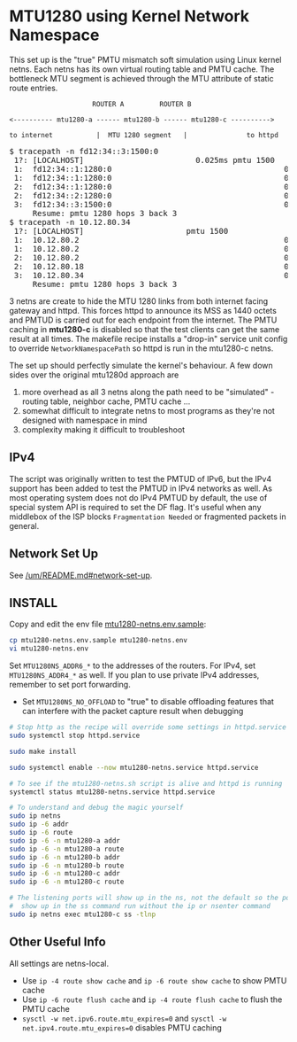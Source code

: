 # MTU1280 using Kernel Network Namespace
This set up is the "true" PMTU mismatch soft simulation using Linux kernel
netns. Each netns has its own virtual routing table and PMTU cache. The
bottleneck MTU segment is achieved through the MTU attribute of static route
entries.

```
                     ROUTER A         ROUTER B

<---------- mtu1280-a ------ mtu1280-b ------ mtu1280-c ---------->

to internet           |  MTU 1280 segment   |               to httpd
```

<pre>
$ tracepath -n fd12:34::3:1500:0
 1?: [LOCALHOST]                        0.025ms pmtu 1500
 1:  fd12:34::1:1280:0                                     0.128ms
 1:  fd12:34::1:1280:0                                     0.156ms
 2:  fd12:34::1:1280:0                                     0.244ms <b>pmtu 1280</b>
 2:  fd12:34::2:1280:0                                     0.235ms
 3:  fd12:34::3:1500:0                                     0.188ms reached
     Resume: pmtu 1280 hops 3 back 3
$ tracepath -n 10.12.80.34
 1?: [LOCALHOST]                      pmtu 1500
 1:  10.12.80.2                                            0.138ms
 1:  10.12.80.2                                            0.042ms
 2:  10.12.80.2                                            0.045ms <b>pmtu 1280</b>
 2:  10.12.80.18                                           0.055ms
 3:  10.12.80.34                                           0.051ms reached
     Resume: pmtu 1280 hops 3 back 3
</pre>

3 netns are create to hide the MTU 1280 links from both internet facing gateway
and httpd. This forces httpd to announce its MSS as 1440 octets and PMTUD is
carried out for each endpoint from the internet. The PMTU caching in
**mtu1280-c** is disabled so that the test clients can get the same result at
all times. The makefile recipe installs a "drop-in" service unit config to
override `NetworkNamespacePath` so httpd is run in the mtu1280-c netns.

The set up should perfectly simulate the kernel's behaviour. A few down sides
over the original mtu1280d approach are

1. more overhead as all 3 netns along the path need to be "simulated" -
   routing table, neighbor cache, PMTU cache ...
1. somewhat difficult to integrate netns to most programs as they're not
   designed with namespace in mind
1. complexity making it difficult to troubleshoot

## IPv4
The script was originally written to test the PMTUD of IPv6, but the IPv4
support has been added to test the PMTUD in IPv4 networks as well. As most
operating system does not do IPv4 PMTUD by default, the use of special system
API is required to set the DF flag. It's useful when any middlebox of the ISP
blocks `Fragmentation Needed` or fragmented packets in general.

## Network Set Up
See [/um/README.md#network-set-up](/um/README.md#network-set-up).

## INSTALL
Copy and edit the env file [mtu1280-netns.env.sample](mtu1280-netns.env.sample):

```sh
cp mtu1280-netns.env.sample mtu1280-netns.env
vi mtu1280-netns.env
```

Set `MTU1280NS_ADDR6_*` to the addresses of the routers. For IPv4, set
`MTU1280NS_ADDR4_*` as well. If you plan to use private IPv4 addresses, remember
to set port forwarding.

- Set `MTU1280NS_NO_OFFLOAD` to "true" to disable offloading features that
  can interfere with the packet capture result when debugging

```sh
# Stop http as the recipe will override some settings in httpd.service
sudo systemctl stop httpd.service

sudo make install

sudo systemctl enable --now mtu1280-netns.service httpd.service
```

```sh
# To see if the mtu1280-netns.sh script is alive and httpd is running
systemctl status mtu1280-netns.service httpd.service

# To understand and debug the magic yourself
sudo ip netns
sudo ip -6 addr
sudo ip -6 route
sudo ip -6 -n mtu1280-a addr
sudo ip -6 -n mtu1280-a route
sudo ip -6 -n mtu1280-b addr
sudo ip -6 -n mtu1280-b route
sudo ip -6 -n mtu1280-c addr
sudo ip -6 -n mtu1280-c route

# The listening ports will show up in the ns, not the default so the ports won't
#  show up in the ss command run without the ip or nsenter command
sudo ip netns exec mtu1280-c ss -tlnp
```

## Other Useful Info
All settings are netns-local.

- Use `ip -4 route show cache` and `ip -6 route show cache` to show PMTU cache
- Use `ip -6 route flush cache` and `ip -4 route flush cache` to flush the PMTU
  cache
- `sysctl -w net.ipv6.route.mtu_expires=0` and `sysctl -w
  net.ipv4.route.mtu_expires=0` disables PMTU caching
